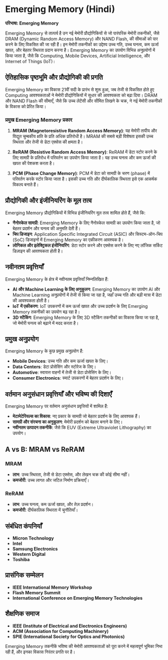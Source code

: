 # Emerging Memory (Hindi)

**परिभाषा: Emerging Memory**

Emerging Memory से तात्पर्य है उन नई मेमोरी प्रौद्योगिकियों से जो पारंपरिक मेमोरी तकनीकों, जैसे DRAM (Dynamic Random Access Memory) और NAND Flash, की सीमाओं को पार करने के लिए विकसित की जा रही हैं। इन मेमोरी तकनीकों का उद्देश्य उच्च गति, उच्च घनत्व, कम ऊर्जा खपत, और बेहतर स्थिरता प्रदान करना है। Emerging Memory का उपयोग विभिन्न अनुप्रयोगों में किया जाता है, जैसे कि Computing, Mobile Devices, Artificial Intelligence, और Internet of Things (IoT)।

## ऐतिहासिक पृष्ठभूमि और प्रौद्योगिकी की प्रगति

Emerging Memory का विकास 21वीं सदी के प्रारंभ से शुरू हुआ, जब तेजी से विकसित होते हुए Computing आवश्यकताओं ने मेमोरी प्रौद्योगिकियों में सुधार की आवश्यकता को बढ़ा दिया। DRAM और NAND Flash की सीमाएँ, जैसे कि उच्च लेटेंसी और सीमित लिखने के चक्र, ने नई मेमोरी तकनीकों के विकास को प्रेरित किया। 

### प्रमुख Emerging Memory प्रकार

1. **MRAM (Magnetoresistive Random Access Memory)**: यह मेमोरी तापीय और विद्युत चुम्बकीय क्षति के प्रति अधिक प्रतिरोधी है। MRAM की सबसे बड़ी विशेषता इसकी उच्च स्थिरता और तेजी से डेटा एक्सेस की क्षमता है।

2. **ReRAM (Resistive Random Access Memory)**: ReRAM में डेटा स्टोर करने के लिए सामग्री के प्रतिरोध में परिवर्तन का उपयोग किया जाता है। यह उच्च घनत्व और कम ऊर्जा की खपत की पेशकश करता है।

3. **PCM (Phase Change Memory)**: PCM में डेटा को सामग्री के चरण (phase) में परिवर्तन करके स्टोर किया जाता है। इसकी उच्च गति और दीर्घकालिक स्थिरता इसे एक आकर्षक विकल्प बनाते हैं।

## प्रौद्योगिकी और इंजीनियरिंग के मूल तत्व

Emerging Memory प्रौद्योगिकियों में विभिन्न इंजीनियरिंग मूल तत्व शामिल होते हैं, जैसे कि:

- **नैनोस्केल सामग्री**: Emerging Memory के लिए नैनोस्केल सामग्री का उपयोग किया जाता है, जो बेहतर प्रदर्शन और घनत्व की अनुमति देती हैं।
- **चिप डिजाइन**: Application Specific Integrated Circuit (ASIC) और सिस्टम-ऑन-चिप (SoC) डिजाइनों में Emerging Memory का एकीकरण आवश्यक है।
- **लोगिकल और इलेक्ट्रिकल इंजीनियरिंग**: डेटा स्टोर करने और एक्सेस करने के लिए नए लॉजिक सर्किट डिज़ाइन की आवश्यकता होती है।

## नवीनतम प्रवृत्तियाँ

Emerging Memory के क्षेत्र में नवीनतम प्रवृत्तियाँ निम्नलिखित हैं:

- **AI और Machine Learning के लिए अनुकूलन**: Emerging Memory का उपयोग AI और Machine Learning अनुप्रयोगों में तेजी से किया जा रहा है, जहाँ उच्च गति और बड़ी मात्रा में डेटा की आवश्यकता होती है।
- **IoT में एकीकरण**: IoT उपकरणों में कम ऊर्जा खपत और उच्च प्रदर्शन के लिए Emerging Memory तकनीकों का उपयोग बढ़ रहा है।
- **3D स्टैकिंग**: Emerging Memory के लिए 3D स्टैकिंग तकनीकों का विकास किया जा रहा है, जो मेमोरी घनत्व को बढ़ाने में मदद करता है।

## प्रमुख अनुप्रयोग

Emerging Memory के कुछ प्रमुख अनुप्रयोग हैं:

- **Mobile Devices**: उच्च गति और कम ऊर्जा खपत के लिए।
- **Data Centers**: डेटा प्रोसेसिंग और स्टोरेज के लिए।
- **Automotive**: स्वायत्त वाहनों में तेजी से डेटा प्रोसेसिंग के लिए।
- **Consumer Electronics**: स्मार्ट उपकरणों में बेहतर प्रदर्शन के लिए।

## वर्तमान अनुसंधान प्रवृत्तियाँ और भविष्य की दिशाएँ

Emerging Memory पर वर्तमान अनुसंधान प्रवृत्तियों में शामिल हैं:

- **मेटामेटेरियल्स का विकास**: नए प्रकार के सामग्री जो बेहतर प्रदर्शन के लिए आवश्यक हैं।
- **सामग्री और संरचना का अनुकूलन**: मेमोरी प्रदर्शन को बेहतर बनाने के लिए।
- **नवीनतम उत्पादन तकनीकें**: जैसे कि EUV (Extreme Ultraviolet Lithography) का उपयोग।

## A vs B: MRAM vs ReRAM

### MRAM

- **लाभ**: उच्च स्थिरता, तेजी से डेटा एक्सेस, और लेखन चक्र की कोई सीमा नहीं।
- **कमजोरी**: उच्च लागत और जटिल निर्माण प्रक्रियाएँ।

### ReRAM

- **लाभ**: उच्च घनत्व, कम ऊर्जा खपत, और तेज़ प्रदर्शन।
- **कमजोरी**: दीर्घकालिक स्थिरता में चुनौतियाँ।

## संबंधित कंपनियाँ

- **Micron Technology**
- **Intel**
- **Samsung Electronics**
- **Western Digital**
- **Toshiba**

## प्रासंगिक सम्मेलन

- **IEEE International Memory Workshop**
- **Flash Memory Summit**
- **International Conference on Emerging Memory Technologies**

## शैक्षणिक समाज

- **IEEE (Institute of Electrical and Electronics Engineers)**
- **ACM (Association for Computing Machinery)**
- **SPIE (International Society for Optics and Photonics)**

Emerging Memory तकनीकें भविष्य की मेमोरी आवश्यकताओं को पूरा करने में महत्वपूर्ण भूमिका निभा रही हैं, और इनका विकास निरंतर प्रगति पर है।